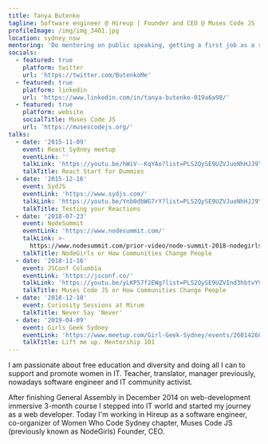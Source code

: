 ```yaml
---
title: Tanya Butenko
tagline: Software engineer @ Hireup | Founder and CEO @ Muses Code JS
profileImage: /img/img_3401.jpg
location: sydney_nsw
mentoring: 'Do mentoring on public speaking, getting a first job as a software engineer.'
socials:
  - featured: true
    platform: twitter
    url: 'https://twitter.com/ButenkoMe'
  - featured: true
    platform: linkedin
    url: 'https://www.linkedin.com/in/tanya-butenko-019a6a98/'
  - featured: true
    platform: website
    socialTitle: Muses Code JS
    url: 'https://musescodejs.org/'
talks:
  - date: '2015-11-09'
    event: React Sydney meetup
    eventLink: ''
    talkLink: 'https://youtu.be/hWiV--KqYAo?list=PLS2QySE9UZVJuoNhHJJ9YuCEOd3p8n0CT'
    talkTitle: React Start for Dummies
  - date: '2015-12-16'
    event: SydJS
    eventLink: 'https://www.sydjs.com/'
    talkLink: 'https://youtu.be/Ynb0dbWG7rY?list=PLS2QySE9UZVJuoNhHJJ9YuCEOd3p8n0CT'
    talkTitle: Testing your Reactions
  - date: '2018-07-23'
    event: NodeSummit
    eventLink: 'https://www.nodesummit.com/'
    talkLink: >-
      https://www.nodesummit.com/prior-video/node-summit-2018-nodegirls-or-how-communities-change-people-tanya-butenko/
    talkTitle: NodeGirls or How Communities Change People
  - date: '2018-11-16'
    event: JSConf Columbia
    eventLink: 'https://jsconf.co/'
    talkLink: 'https://youtu.be/yLKP57f2EWg?list=PLS2QySE9UZVInd3hbtvY95DmdbgGfcefA'
    talkTitle: Muses Code JS or How Communities Change People
  - date: '2018-12-10'
    event: Curiosity Sessions at Mirum
    talkTitle: Never Say 'Never'
  - date: '2019-04-09'
    event: Girls Geek Sydney
    eventLink: 'https://www.meetup.com/Girl-Geek-Sydney/events/260142686/'
    talkTitle: Lift me up. Mentorship 101
---
```

I am passionate about free education and diversity and doing all I can to support and promote women in IT. Teacher, translator, manager previously, nowadays software engineer and IT community activist. 

After finishing General Assembly in December 2014 on web-development immersive 3-month course I stepped into IT world and started my journey as a web developer. Today I'm working in Hireup as a software engineer, co-organizer of Women Who Code Sydney chapter, Muses Code JS (previously known as NodeGirls) Founder, CEO.
